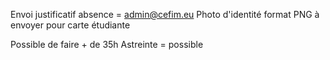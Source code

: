 Envoi justificatif absence = admin@cefim.eu
Photo d'identité format PNG à envoyer pour carte étudiante

Possible de faire + de 35h
Astreinte = possible